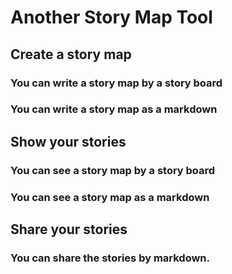 # Another Story Map Tool
## Create a story map
### You can write a story map by a story board
### You can write a story map as a markdown
## Show your stories
### You can see a story map by a story board
### You can see a story map as a markdown
## Share your stories
### You can share the stories by markdown.
